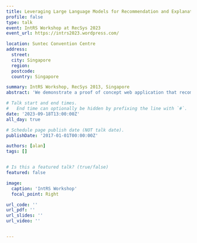 ```yaml
---
title: Leveraging Large Language Models for Recommendation and Explanation
profile: false
type: talk
event: IntRS Workshop at RecSys 2023
event_url: https://intrs2023.wordpress.com/

location: Suntec Convention Centre
address:
  street: 
  city: Singapore
  region: 
  postcode: 
  country: Singapore

summary: IntRS Workshop, RecSys 2013, Singapore
abstract: 'We demonstrate a proof of concept web application that recommends movies and generates explanations for the recommendations using Large Language Models (LLMs). Specifically, the application uses ChatGPT as both a movie recommender and model for generating explanations of the recommendations. The application gathers user preferences (liked movies), user goals (type of recommendations), and offers personalized recommendations and explanations tailored according to the used-defined goals. In this demo, we showcase how recommendations and explanations can be customized according to user-defined criteria, such as personalization, novelty, or popularity, and implemented using LLMs.'

# Talk start and end times.
#   End time can optionally be hidden by prefixing the line with `#`.
date: '2023-09-18T13:00:00Z'
all_day: true

# Schedule page publish date (NOT talk date).
publishDate: '2017-01-01T00:00:00Z'

authors: [alan]
tags: []


# Is this a featured talk? (true/false)
featured: false

image:
  caption: 'IntRS Workshop'
  focal_point: Right

url_code: ''
url_pdf: ''
url_slides: ''
url_video: ''


---
```


